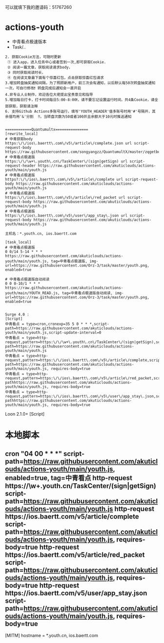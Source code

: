 可以就填下我的邀请码：51767260

# actions-youth
- 中青看点极速版本
- Task/..

~~~
2. 获取Cookie方法，可随时更新
 ① 进入app，进入任务中心或者签到一次,即可获取Cookie. 
 ② 阅读一篇文章，获取阅读请求body，
 ③ 同时获取阅读时长，
 ④ 在阅读文章最下面有个惊喜红包，点击获取惊喜红包请求
3.增加转盘抽奖通知间隔，为了照顾新用户，前三次会有通知，以后默认每50次转盘抽奖通知一次，可自行修改❗️ 转盘完成后通知会一直开启
4.非专业人士制作，欢迎各位大佬提出宝贵意见和指导
5.增加每日打卡，打卡时间每日5:00-8:00❗️，请不要忘记设置运行时间，共4条Cookie，请全部获取，获取请注释
6. 支持Github Actions多账号运行，填写'YOUTH_HEADER'值多账号时用'#'号隔开，其余值均用'&'分割  ‼️，当转盘次数为50或者100并且余额大于10元时推送通知


============Quantumultx===============
[rewrite_local]
# 中青获取body
https:\/\/ios\.baertt\.com\/v5\/article\/complete.json url script-request-body https://raw.githubusercontent.com/songyangzz/QuantumultX/master/zqgetbody.js
# 中青看点极速版
https:\/\/\w+\.youth\.cn\/TaskCenter\/(sign|getSign) url script-request-header https://raw.githubusercontent.com/akuticlouds/actions-youth/main/youth.js
# 中青看点极速版
https?:\/\/ios\.baertt\.com\/v5\/article\/complete url script-request-body https://raw.githubusercontent.com/akuticlouds/actions-youth/main/youth.js
# 中青看点极速版
https:\/\/ios\.baertt\.com\/v5\/article\/red_packet url script-request-body https://raw.githubusercontent.com/akuticlouds/actions-youth/main/youth.js
# 中青看点极速版
https:\/\/ios\.baertt\.com\/v5\/user\/app_stay\.json url script-request-body https://raw.githubusercontent.com/akuticlouds/actions-youth/main/youth.js

主机名：*.youth.cn, ios.baertt.com

[task_local]
# 中青看点极速版
0 0/14 5-14 * * * https://raw.githubusercontent.com/akuticlouds/actions-youth/main/youth.js, tag=中青看点极速版, img-url=https://raw.githubusercontent.com/Orz-3/task/master/youth.png, enabled=true

# 中青看点极速版自动阅读
0 0 0-10/1 * * * https://raw.githubusercontent.com/akuticlouds/actions-youth/main/YOUTH_READ.js, tag=中青看点极速版自动阅读, img-url=https://raw.githubusercontent.com/Orz-3/task/master/youth.png, enabled=true


Surge 4.0 :
[Script]
中青看点 = type=cron,cronexp=35 5 0 * * *,script-path=https://raw.githubusercontent.com/akuticlouds/actions-youth/main/youth.js,script-update-interval=0
中青看点 = type=http-request,pattern=https:\/\/\w+\.youth\.cn\/TaskCenter\/(sign|getSign),script-path=https://raw.githubusercontent.com/akuticlouds/actions-youth/main/youth.js
中青看点 = type=http-request,pattern=https:\/\/ios\.baertt\.com\/v5\/article\/complete,script-path=https://raw.githubusercontent.com/akuticlouds/actions-youth/main/youth.js, requires-body=true
中青看点 = type=http-request,pattern=https:\/\/ios\.baertt\.com\/v5\/article\/red_packet,script-pathhttps://raw.githubusercontent.com/akuticlouds/actions-youth/main/youth.js, requires-body=true
中青看点 = type=http-request,pattern=https:\/\/ios\.baertt\.com\/v5\/user\/app_stay\.json,script-pathhttps://raw.githubusercontent.com/akuticlouds/actions-youth/main/youth.js, requires-body=true
~~~~~~~~~~~~~~~~
Loon 2.1.0+
[Script]
# 本地脚本
cron "04 00 * * *" script-path=https://raw.githubusercontent.com/akuticlouds/actions-youth/main/youth.js, enabled=true, tag=中青看点
http-request https:\/\/\w+\.youth\.cn\/TaskCenter\/(sign|getSign) script-path=https://raw.githubusercontent.com/akuticlouds/actions-youth/main/youth.js
http-request https:\/\/ios\.baertt\.com\/v5\/article\/complete script-path=https://raw.githubusercontent.com/akuticlouds/actions-youth/main/youth.js, requires-body=true
http-request https:\/\/ios\.baertt\.com\/v5\/article\/red_packet script-path=https://raw.githubusercontent.com/akuticlouds/actions-youth/main/youth.js, requires-body=true
http-request https:\/\/ios\.baertt\.com\/v5\/user\/app_stay\.json script-path=https://raw.githubusercontent.com/akuticlouds/actions-youth/main/youth.js, requires-body=true
-----------------

[MITM]
hostname = *.youth.cn, ios.baertt.com 
~~~~~~~~~~~~~~~~


